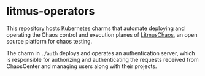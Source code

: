 # litmus-operators

This repository hosts Kubernetes charms that automate deploying and operating the Chaos control and execution planes of [LitmusChaos](https://github.com/litmuschaos/litmus), an open source platform for chaos testing.
 
The charm in `./auth` deploys and operates an authentication server, which is responsible for authorizing and authenticating the requests received from ChaosCenter and managing users along with their projects.

